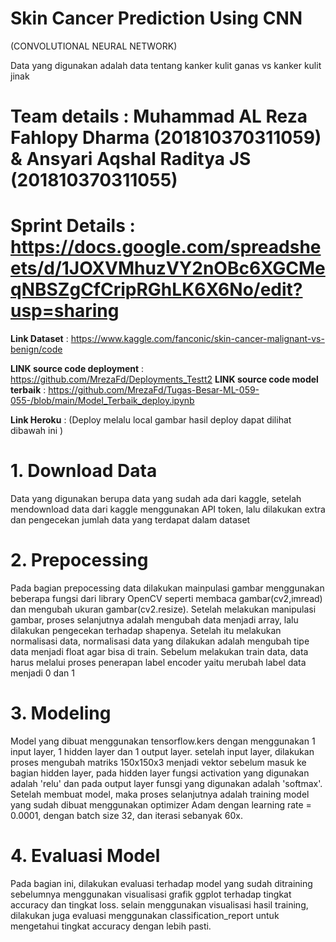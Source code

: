 # Skin Cancer Prediction Using CNN
 (CONVOLUTIONAL NEURAL NETWORK)


Data yang digunakan adalah data tentang kanker kulit ganas vs kanker kulit jinak

# Team details      :  Muhammad AL Reza Fahlopy Dharma (201810370311059) & Ansyari Aqshal Raditya JS (201810370311055)
                         
# Sprint Details   :  https://docs.google.com/spreadsheets/d/1JOXVMhuzVY2nOBc6XGCMeqNBSZgCfCripRGhLK6X6No/edit?usp=sharing
 
**Link Dataset** : https://www.kaggle.com/fanconic/skin-cancer-malignant-vs-benign/code

**LINK source code deployment** : https://github.com/MrezaFd/Deployments_Testt2
**LINK source code model terbaik** :  https://github.com/MrezaFd/Tugas-Besar-ML-059-055-/blob/main/Model_Terbaik_deploy.ipynb

**Link Heroku** : (Deploy melalu local gambar hasil deploy dapat dilihat dibawah ini )
    

               

# 1. Download Data
Data yang digunakan berupa data yang sudah ada dari kaggle, setelah mendownload data dari kaggle menggunakan API token, lalu dilakukan extra dan pengecekan jumlah data yang terdapat dalam dataset

# 2. Prepocessing
Pada bagian prepocessing data dilakukan mainpulasi gambar menggunakan beberapa fungsi dari library OpenCV seperti membaca gambar(cv2,imread) dan mengubah ukuran gambar(cv2.resize). Setelah melakukan manipulasi gambar, proses selanjutnya adalah mengubah data menjadi array, lalu dilakukan pengecekan terhadap shapenya. Setelah itu melakukan normalisasi data, normalisasi data yang dilakukan adalah mengubah tipe data menjadi float agar bisa di train. Sebelum melakukan train data, data harus melalui proses penerapan label encoder yaitu merubah label data menjadi 0 dan 1

# 3. Modeling
Model yang dibuat menggunakan tensorflow.kers dengan menggunakan 1 input layer, 1 hidden layer dan 1 output layer. setelah input layer, dilakukan proses mengubah matriks 150x150x3 menjadi vektor sebelum masuk ke bagian hidden layer, pada hidden layer fungsi activation yang digunakan adalah 'relu' dan pada output layer funsgi yang digunakan adalah 'softmax'. Setelah membuat model, maka proses selanjutnya adalah training model yang sudah dibuat menggunakan optimizer Adam dengan learning rate = 0.0001, dengan batch size 32, dan iterasi sebanyak 60x.

# 4. Evaluasi Model
Pada bagian ini, dilakukan evaluasi terhadap model yang sudah ditraining sebelumnya menggunakan visualisasi grafik ggplot terhadap tingkat accuracy dan tingkat loss. selain menggunakan visualisasi hasil training, dilakukan juga evaluasi menggunakan classification_report untuk mengetahui tingkat accuracy dengan lebih pasti.


